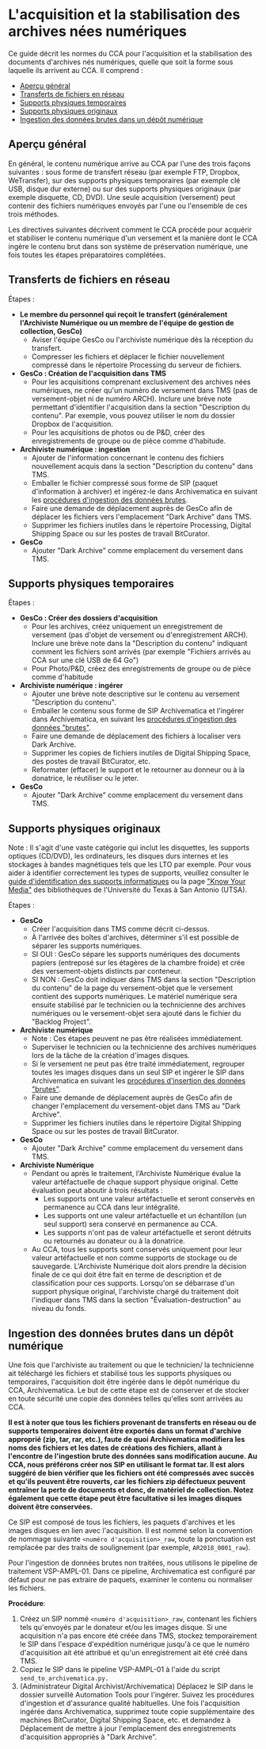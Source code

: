 # L'acquisition et la stabilisation des archives nées numériques

Ce guide décrit les normes du CCA pour l'acquisition et la stabilisation des documents d'archives nés numériques, quelle que soit la forme sous laquelle ils arrivent au CCA. Il comprend :

* [Aperçu général](#aperçu)
* [Transferts de fichiers en réseau](#transferts)
* [Supports physiques temporaires](#supports_temps)
* [Supports physiques originaux](#supports_originaux)
* [Ingestion des données brutes dans un dépôt numérique](#integrer)

<a name="aperçu"></a> 
## Aperçu général

En général, le contenu numérique arrive au CCA par l'une des trois façons suivantes : sous forme de transfert réseau (par exemple FTP, Dropbox, WeTransfer), sur des supports physiques temporaires (par exemple clé USB, disque dur externe) ou sur des supports physiques originaux (par exemple disquette, CD, DVD). Une seule acquisition (versement) peut contenir des fichiers numériques envoyés par l'une ou l'ensemble de ces trois méthodes.

Les directives suivantes décrivent comment le CCA procède pour acquérir et stabiliser le contenu numérique d'un versement et la manière dont le CCA ingère le contenu brut dans son système de préservation numérique, une fois toutes les étapes préparatoires complétées.

<a name="transferts"></a>
## Transferts de fichiers en réseau
Étapes :
* **Le membre du personnel qui reçoit le transfert (généralement l'Archiviste Numérique ou un membre de l'équipe de gestion de collection, GesCo)**
   * Aviser l'équipe GesCo ou l'archiviste numérique dès la réception du transfert.
   * Compresser les fichiers et déplacer le fichier nouvellement compressé dans le répertoire Processing du serveur de fichiers.
* **GesCo : Création de l'acquisition dans TMS**
   * Pour les acquisitions comprenant exclusivement des archives nées numériques, ne créer qu'un numéro de versement dans TMS (pas de versement-objet ni de numéro ARCH). Inclure une brève note permettant d'identifier l'acquisition dans la section "Description du contenu". Par exemple, vous pouvez utiliser le nom du dossier Dropbox de l'acquisition.
   * Pour les acquisitions de photos ou de P&D, créer des enregistrements de groupe ou de pièce comme d'habitude.
* **Archiviste numérique : ingestion**
   * Ajouter de l'information concernant le contenu des fichiers nouvellement acquis dans la section "Description du contenu" dans TMS.
   * Emballer le fichier compressé sous forme de SIP (paquet d'information à archiver) et ingérez-le dans Archivematica en suivant les [procédures d'ingestion des données brutes](https://github.com/CCA-Public/digital-archives-manual/blob/master/guides/stabilization.md#rawingest).
   * Faire une demande de déplacement auprès de GesCo afin de déplacer les fichiers vers l'emplacement "Dark Archive" dans TMS.
   * Supprimer les fichiers inutiles dans le répertoire Processing, Digital Shipping Space ou sur les postes de travail BitCurator.
* **GesCo**
   * Ajouter "Dark Archive" comme emplacement du versement dans TMS.

<a name="supports_temps"></a>
## Supports physiques temporaires
Étapes : 
* **GesCo : Créer des dossiers d'acquisition**
   * Pour les archives, créez uniquement un enregistrement de versement (pas d'objet de versement ou d'enregistrement ARCH). Inclure une brève note dans la "Description du contenu" indiquant comment les fichiers sont arrivés (par exemple "Fichiers arrivés au CCA sur une clé USB de 64 Go")
   * Pour Photo/P&D, créez des enregistrements de groupe ou de pièce comme d'habitude
* **Archiviste numérique : ingérer**
   * Ajouter une brève note descriptive sur le contenu au versement "Description du contenu".
   * Emballer le contenu sous forme de SIP Archivematica et l'ingérer dans Archivematica, en suivant les [procédures d'ingestion des données "brutes"](https://github.com/CCA-Public/digital-archives-manual/blob/master/guides/stabilization.md#rawingest).
   * Faire une demande de déplacement des fichiers à localiser vers Dark Archive.
   * Supprimer les copies de fichiers inutiles de Digital Shipping Space, des postes de travail BitCurator, etc.
   * Reformater (effacer) le support et le retourner au donneur ou à la donatrice, le réutiliser ou le jeter.
* **GesCo**
   * Ajouter "Dark Archive" comme emplacement du versement dans TMS.

<a name="supports_originaux"></a>
## Supports physiques originaux
Note : Il s'agit d'une vaste catégorie qui inclut les disquettes, les supports optiques (CD/DVD), les ordinateurs, les disques durs internes et les stockages à bandes magnétiques tels que les LTO par exemple. Pour vous aider à identifier correctement les types de supports, veuillez consulter le [guide d'identification des supports informatiques](https://github.com/CCA-Public/digital-archives-manual/blob/master/guides/mediaIDGuide.docx) ou la page ["Know Your Media"](http://lib.utsa.edu/knowyourmedia/) des bibliothèques de l'Université du Texas à San Antonio (UTSA).

Étapes :
* **GesCo**
   * Créer l'acquisition dans TMS comme décrit ci-dessus.
   * À l'arrivée des boîtes d'archives, déterminer s'il est possible de séparer les supports numériques.
   * SI OUI : GesCo sépare les supports numériques des documents papiers (entreposé sur les étagères de la chambre froide) et crée des versement-objets distincts par conteneur.
   * SI NON : GesCo doit indiquer dans TMS dans la section "Description du contenu" de la page du versement-objet que le versement contient des supports numériques. Le matériel numérique sera ensuite stabilisé par le technicien ou la technicienne des archives numériques ou le versement-objet sera ajouté dans le fichier du "Backlog Project". 
* **Archiviste numérique**
   * Note : Ces étapes peuvent ne pas être réalisées immédiatement.
   * Superviser le technicien ou la technicienne des archives numériques lors de la tâche de la création d'images disques.
   * Si le versement ne peut pas être traité immédiatement, regrouper toutes les images disques dans un seul SIP et ingérer le SIP dans Archivematica en suivant les [procédures d'insertion des données "brutes"](https://github.com/CCA-Public/digital-archives-manual/blob/master/guides/stabilization.md#rawingest).
   * Faire une demande de déplacement auprès de GesCo afin de changer l'emplacement du versement-objet dans TMS au "Dark Archive".
   * Supprimer les fichiers inutiles dans le répertoire Digital Shipping Space ou sur les postes de travail BitCurator.
* **GesCo**
   * Ajouter "Dark Archive" comme emplacement du versement dans TMS.
* **Archiviste Numérique**
   * Pendant ou après le traitement, l'Archiviste Numérique évalue la valeur artéfactuelle de chaque support physique original. Cette évaluation peut aboutir à trois résultats :
      * Les supports ont une valeur artéfactuelle et seront conservés en permanence au CCA dans leur intégralité.
      * Les supports ont une valeur artéfactuelle et un échantillon (un seul support) sera conservé en permanence au CCA.
      * Les supports n'ont pas de valeur artéfactuelle et seront détruits ou retournés au donateur ou à la donatrice.
   * Au CCA, tous les supports sont conservés uniquement pour leur valeur artéfactuelle et non comme supports de stockage ou de sauvegarde. L'Archiviste Numérique doit alors prendre la décision finale de ce qui doit être fait en terme de description et de classification pour ces supports. Lorsqu'on se débarrase d'un support physique original, l'archiviste chargé du traitement doit l'indiquer dans TMS dans la section "Évaluation-destruction" au niveau du fonds.

<a name="integrer"></a>
## Ingestion des données brutes dans un dépôt numérique
Une fois que l'archiviste au traitement ou que le technicien/ la technicienne ait téléchargé les fichiers et stabilisé tous les supports physiques ou temporaires, l'acquisition doit être ingérée dans le dépôt numérique du CCA, Archivematica. Le but de cette étape est de conserver et de stocker en toute sécurité une copie des données telles qu'elles sont arrivées au CCA. 

**Il est à noter que tous les fichiers provenant de transferts en réseau ou de supports temporaires doivent être exportés dans un format d'archive approprié (zip, tar, rar, etc.), faute de quoi Archivematica modifiera les noms des fichiers et les dates de créations des fichiers, allant à l'encontre de l'ingestion brute des données sans modification aucune. 
Au CCA, nous préférons créer nos SIP en utilisant le format tar. Il est alors suggéré de bien vérifier que les fichiers ont été compressés avec succès et qu'ils peuvent être rouverts, car les fichiers zip défectueux peuvent entraîner la perte de documents et donc, de matériel de collection. Notez également que cette étape peut être facultative si les images disques doivent être conservées.**

Ce SIP est composé de tous les fichiers, les paquets d'archives et les images disques en lien avec l'acquisition. Il est nommé selon la convention de nommage suivante `<numéro d'acquisition>_raw`, toute la ponctuation est remplacée par des traits de soulignement (par exemple, `AR2018_0001_raw`).


Pour l'ingestion de données brutes non traitées, nous utilisons le pipeline de traitement VSP-AMPL-01. Dans ce pipeline, Archivematica est configuré par défaut pour ne pas extraire de paquets, examiner le contenu ou normaliser les fichiers.

**Procédure**:


1. Créez un SIP nommé `<numéro d'acquisition>_raw`, contenant les fichiers tels qu'envoyés par le donateur et/ou les images disque. Si une acquisition n'a pas encore été créée dans TMS, stockez temporairement le SIP dans l'espace d'expédition numérique jusqu'à ce que le numéro d'acquisition ait été attribué et qu'un enregistrement ait été créé dans TMS.
2. Copiez le SIP dans le pipeline VSP-AMPL-01 à l'aide du script `send_to_archivematica.py.`
3. (Administrateur Digital Archivist/Archivematica) Déplacez le SIP dans le dossier surveillé Automation Tools pour l'ingérer. Suivez les procédures d'ingestion et d'assurance qualité habituelles.
Une fois l'acquisition ingérée dans Archivematica, supprimez toute copie supplémentaire des machines BitCurator, Digital Shipping Space, etc. et demandez à Déplacement de mettre à jour l'emplacement des enregistrements d'acquisition appropriés à "Dark Archive".
